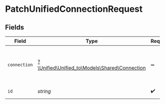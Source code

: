 # PatchUnifiedConnectionRequest


## Fields

| Field                                                                              | Type                                                                               | Required                                                                           | Description                                                                        |
| ---------------------------------------------------------------------------------- | ---------------------------------------------------------------------------------- | ---------------------------------------------------------------------------------- | ---------------------------------------------------------------------------------- |
| `connection`                                                                       | [?\Unified\Unified_to\Models\Shared\Connection](../../Models/Shared/Connection.md) | :heavy_minus_sign:                                                                 | A connection represents a specific authentication of an integration.               |
| `id`                                                                               | *string*                                                                           | :heavy_check_mark:                                                                 | ID of the Connection                                                               |